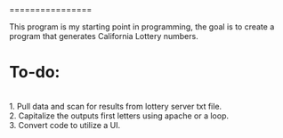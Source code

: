 <title><bold>FirstJavaProgram</bold></title>
================

This program is my starting point in programming, the goal is to create a program that generates California Lottery numbers.

<h1>To-do:</h1>
<br>1. Pull data and scan for results from lottery server txt file.
<br>2. Capitalize the outputs first letters using apache or a loop.
<br>3. Convert code to utilize a UI.
